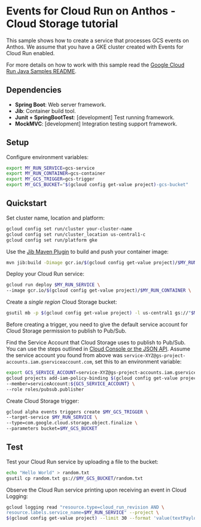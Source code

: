 # Events for Cloud Run on Anthos - Cloud Storage tutorial

This sample shows how to create a service that processes GCS events on
Anthos. We assume that you have a GKE cluster created with Events for Cloud Run enabled.

For more details on how to work with this sample read the [Google Cloud Run Java Samples README](https://github.com/GoogleCloudPlatform/java-docs-samples/tree/master/run).

## Dependencies

* **Spring Boot**: Web server framework.
* **Jib**: Container build tool.
* **Junit + SpringBootTest**: [development] Test running framework.
* **MockMVC**: [development] Integration testing support framework.

## Setup

Configure environment variables:

```sh
export MY_RUN_SERVICE=gcs-service
export MY_RUN_CONTAINER=gcs-container
export MY_GCS_TRIGGER=gcs-trigger
export MY_GCS_BUCKET="$(gcloud config get-value project)-gcs-bucket"
```

## Quickstart

Set cluster name, location and platform:

```sh
gcloud config set run/cluster your-cluster-name
gcloud config set run/cluster_location us-central1-c
gcloud config set run/platform gke
```

Use the [Jib Maven Plugin](https://github.com/GoogleContainerTools/jib/tree/master/jib-maven-plugin) to build and push your container image:

```sh
mvn jib:build -Dimage gcr.io/$(gcloud config get-value project)/$MY_RUN_CONTAINER
```

Deploy your Cloud Run service:

```sh
gcloud run deploy $MY_RUN_SERVICE \
--image gcr.io/$(gcloud config get-value project)/$MY_RUN_CONTAINER \
```

Create a _single region_ Cloud Storage bucket:

```sh
gsutil mb -p $(gcloud config get-value project) -l us-central1 gs://"$MY_GCS_BUCKET"
```

Before creating a trigger, you need to give the default service account for
Cloud Storage permission to publish to Pub/Sub.

Find the Service Account that Cloud Storage uses to publish
to Pub/Sub. You can use the steps outlined in [Cloud Console or the JSON
API](https://cloud.google.com/storage/docs/getting-service-account). Assume the
service account you found from above was
`service-XYZ@gs-project-accounts.iam.gserviceaccount.com`, set this to an
environment variable:

```sh
export GCS_SERVICE_ACCOUNT=service-XYZ@gs-project-accounts.iam.gserviceaccount.com
gcloud projects add-iam-policy-binding $(gcloud config get-value project) \
--member=serviceAccount:${GCS_SERVICE_ACCOUNT} \
--role roles/pubsub.publisher
```

Create Cloud Storage trigger:

```sh
gcloud alpha events triggers create $MY_GCS_TRIGGER \
--target-service $MY_RUN_SERVICE \
--type=com.google.cloud.storage.object.finalize \
--parameters bucket=$MY_GCS_BUCKET
```

## Test

Test your Cloud Run service by uploading a file to the bucket:

```sh
echo "Hello World" > random.txt
gsutil cp random.txt gs://$MY_GCS_BUCKET/random.txt
```

Observe the Cloud Run service printing upon receiving an event in Cloud Logging:

```sh
gcloud logging read "resource.type=cloud_run_revision AND \
resource.labels.service_name=$MY_RUN_SERVICE" --project \
$(gcloud config get-value project) --limit 30 --format 'value(textPayload)'
```
